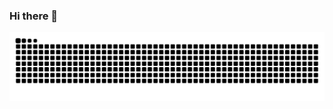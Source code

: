 ### Hi there 👋

<!--
**hannabacon/hannabacon** is a ✨ _special_ ✨ repository because its `README.md` (this file) appears on your GitHub profile.

Here are some ideas to get you started:

- 🔭 I’m currently working on ...
- 🌱 I’m currently learning ...
- 👯 I’m looking to collaborate on ...
- 🤔 I’m looking for help with ...
- 💬 Ask me about ...
- 📫 How to reach me: ...
- 😄 Pronouns: ...
- ⚡ Fun fact: ...
-->


<picture>
  <source media="(prefers-color-scheme: dark)" srcset="https://raw.githubusercontent.com/hannabacon/hannabacon/output/github-contribution-grid-snake-dark.svg">
  <source media="(prefers-color-scheme: light)" srcset="https://raw.githubusercontent.com/hannabacon/hannabacon/output/github-contribution-grid-snake.svg">
  <img alt="github contribution grid snake animation" src="https://raw.githubusercontent.com/hannabacon/hannabacon/output/github-contribution-grid-snake.svg">
</picture>

